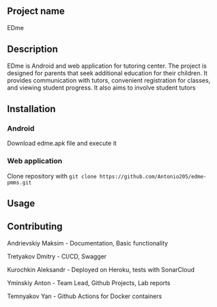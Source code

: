 ## Project name
EDme
## Description
EDme is Android and web application for tutoring center. The project is designed for parents that seek additional education for their children. It provides communication with tutors, convenient registration for classes, and viewing student progress. It also aims to involve student tutors
## Installation
### Android
Download edme.apk file and execute it
### Web application
Clone repository with `git clone https://github.com/Antonio205/edme-pmms.git`
## Usage

## Contributing
Andrievskiy Maksim - Documentation, Basic functionality

Tretyakov Dmitry - CI/CD, Swagger

Kurochkin Aleksandr - Deployed on Heroku, tests with SonarCloud

Yminskiy Anton - Team Lead, Github Projects, Lab reports

Temnyakov Yan - Github Actions for Docker containers
